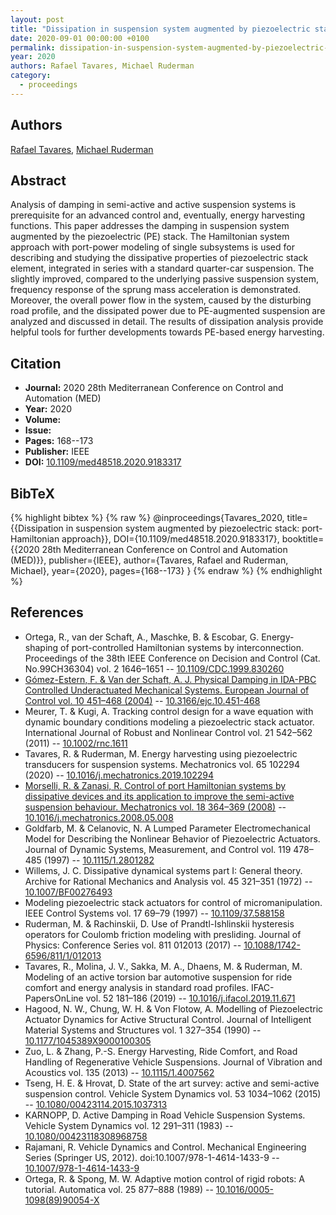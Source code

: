 ```yaml
---
layout: post
title: "Dissipation in suspension system augmented by piezoelectric stack: port-Hamiltonian approach"
date: 2020-09-01 00:00:00 +0100
permalink: dissipation-in-suspension-system-augmented-by-piezoelectric-stack-port-hamiltonian-approach
year: 2020
authors: Rafael Tavares, Michael Ruderman
category:
  - proceedings
---
```

 
## Authors
[Rafael Tavares](authors/rafael_tavares), [Michael Ruderman](authors/michael_ruderman)
 
## Abstract
Analysis of damping in semi-active and active suspension systems is prerequisite for an advanced control and, eventually, energy harvesting functions. This paper addresses the damping in suspension system augmented by the piezoelectric (PE) stack. The Hamiltonian system approach with port-power modeling of single subsystems is used for describing and studying the dissipative properties of piezoelectric stack element, integrated in series with a standard quarter-car suspension. The slightly improved, compared to the underlying passive suspension system, frequency response of the sprung mass acceleration is demonstrated. Moreover, the overall power flow in the system, caused by the disturbing road profile, and the dissipated power due to PE-augmented suspension are analyzed and discussed in detail. The results of dissipation analysis provide helpful tools for further developments towards PE-based energy harvesting.
 
## Citation
- **Journal:** 2020 28th Mediterranean Conference on Control and Automation (MED)
- **Year:** 2020
- **Volume:** 
- **Issue:** 
- **Pages:** 168--173
- **Publisher:** IEEE
- **DOI:** [10.1109/med48518.2020.9183317](https://doi.org/10.1109/med48518.2020.9183317)
 
## BibTeX
{% highlight bibtex %}
{% raw %}
@inproceedings{Tavares_2020,
  title={{Dissipation in suspension system augmented by piezoelectric stack: port-Hamiltonian approach}},
  DOI={10.1109/med48518.2020.9183317},
  booktitle={{2020 28th Mediterranean Conference on Control and Automation (MED)}},
  publisher={IEEE},
  author={Tavares, Rafael and Ruderman, Michael},
  year={2020},
  pages={168--173}
}
{% endraw %}
{% endhighlight %}
 
## References
- Ortega, R., van der Schaft, A., Maschke, B. & Escobar, G. Energy-shaping of port-controlled Hamiltonian systems by interconnection. Proceedings of the 38th IEEE Conference on Decision and Control (Cat. No.99CH36304) vol. 2 1646–1651 -- [10.1109/CDC.1999.830260](https://doi.org/10.1109/CDC.1999.830260)
- [Gómez-Estern, F. & Van der Schaft, A. J. Physical Damping in IDA-PBC Controlled Underactuated Mechanical Systems. European Journal of Control vol. 10 451–468 (2004)](physical-damping-in-ida-pbc-controlled-underactuated-mechanical-systems) -- [10.3166/ejc.10.451-468](https://doi.org/10.3166/ejc.10.451-468)
- Meurer, T. & Kugi, A. Tracking control design for a wave equation with dynamic boundary conditions modeling a piezoelectric stack actuator. International Journal of Robust and Nonlinear Control vol. 21 542–562 (2011) -- [10.1002/rnc.1611](https://doi.org/10.1002/rnc.1611)
- Tavares, R. & Ruderman, M. Energy harvesting using piezoelectric transducers for suspension systems. Mechatronics vol. 65 102294 (2020) -- [10.1016/j.mechatronics.2019.102294](https://doi.org/10.1016/j.mechatronics.2019.102294)
- [Morselli, R. & Zanasi, R. Control of port Hamiltonian systems by dissipative devices and its application to improve the semi-active suspension behaviour. Mechatronics vol. 18 364–369 (2008)](control-of-port-hamiltonian-systems-by-dissipative-devices-and-its-application-to-improve-the-semi-active-suspension-behaviour) -- [10.1016/j.mechatronics.2008.05.008](https://doi.org/10.1016/j.mechatronics.2008.05.008)
- Goldfarb, M. & Celanovic, N. A Lumped Parameter Electromechanical Model for Describing the Nonlinear Behavior of Piezoelectric Actuators. Journal of Dynamic Systems, Measurement, and Control vol. 119 478–485 (1997) -- [10.1115/1.2801282](https://doi.org/10.1115/1.2801282)
- Willems, J. C. Dissipative dynamical systems part I: General theory. Archive for Rational Mechanics and Analysis vol. 45 321–351 (1972) -- [10.1007/BF00276493](https://doi.org/10.1007/BF00276493)
- Modeling piezoelectric stack actuators for control of micromanipulation. IEEE Control Systems vol. 17 69–79 (1997) -- [10.1109/37.588158](https://doi.org/10.1109/37.588158)
- Ruderman, M. & Rachinskii, D. Use of Prandtl-Ishlinskii hysteresis operators for Coulomb friction modeling with presliding. Journal of Physics: Conference Series vol. 811 012013 (2017) -- [10.1088/1742-6596/811/1/012013](https://doi.org/10.1088/1742-6596/811/1/012013)
- Tavares, R., Molina, J. V., Sakka, M. A., Dhaens, M. & Ruderman, M. Modeling of an active torsion bar automotive suspension for ride comfort and energy analysis in standard road profiles. IFAC-PapersOnLine vol. 52 181–186 (2019) -- [10.1016/j.ifacol.2019.11.671](https://doi.org/10.1016/j.ifacol.2019.11.671)
- Hagood, N. W., Chung, W. H. & Von Flotow, A. Modelling of Piezoelectric Actuator Dynamics for Active Structural Control. Journal of Intelligent Material Systems and Structures vol. 1 327–354 (1990) -- [10.1177/1045389X9000100305](https://doi.org/10.1177/1045389X9000100305)
- Zuo, L. & Zhang, P.-S. Energy Harvesting, Ride Comfort, and Road Handling of Regenerative Vehicle Suspensions. Journal of Vibration and Acoustics vol. 135 (2013) -- [10.1115/1.4007562](https://doi.org/10.1115/1.4007562)
- Tseng, H. E. & Hrovat, D. State of the art survey: active and semi-active suspension control. Vehicle System Dynamics vol. 53 1034–1062 (2015) -- [10.1080/00423114.2015.1037313](https://doi.org/10.1080/00423114.2015.1037313)
- KARNOPP, D. Active Damping in Road Vehicle Suspension Systems. Vehicle System Dynamics vol. 12 291–311 (1983) -- [10.1080/00423118308968758](https://doi.org/10.1080/00423118308968758)
- Rajamani, R. Vehicle Dynamics and Control. Mechanical Engineering Series (Springer US, 2012). doi:10.1007/978-1-4614-1433-9 -- [10.1007/978-1-4614-1433-9](https://doi.org/10.1007/978-1-4614-1433-9)
- Ortega, R. & Spong, M. W. Adaptive motion control of rigid robots: A tutorial. Automatica vol. 25 877–888 (1989) -- [10.1016/0005-1098(89)90054-X](https://doi.org/10.1016/0005-1098(89)90054-X)

